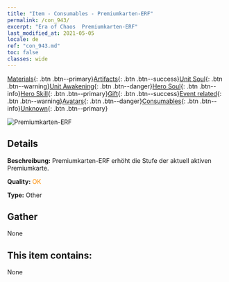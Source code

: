 ```yaml
---
title: "Item - Consumables - Premiumkarten-ERF"
permalink: /con_943/
excerpt: "Era of Chaos  Premiumkarten-ERF"
last_modified_at: 2021-05-05
locale: de
ref: "con_943.md"
toc: false
classes: wide
---
```

 [Materials](/ItemsDE/){: .btn .btn--primary}[Artifacts](/ItemsDE/Artifacts/){: .btn .btn--success}[Unit Soul](/ItemsDE/UnitSoul/){: .btn .btn--warning}[Unit Awakening](/ItemsDE/UnitAwakening/){: .btn .btn--danger}[Hero Soul](/ItemsDE/HeroSoul/){: .btn .btn--info}[Hero Skill](/ItemsDE/HeroSkill/){: .btn .btn--primary}[Gift](/ItemsDE/Gift/){: .btn .btn--success}[Event related](/ItemsDE/Events/){: .btn .btn--warning}[Avatars](/ItemsDE/Avatars/){: .btn .btn--danger}[Consumables](/ItemsDE/Consumables/){: .btn .btn--info}[Unknown](/ItemsDE/Unknown/){: .btn .btn--primary}

 ![Premiumkarten-ERF](/images/t/i_40035.png)

## Details
 **Beschreibung:** Premiumkarten-ERF erhöht die Stufe der aktuell aktiven Premiumkarte.

 **Quality:** <span style="color: #FF8C00">OK</span>

 **Type:** Other

## Gather

  None

## This item contains:

  None

